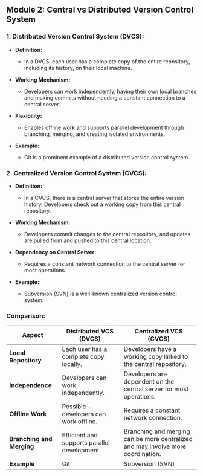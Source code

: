 ## Module 2: Central vs Distributed Version Control System

### 1. **Distributed Version Control System (DVCS):**

- **Definition:**
  - In a DVCS, each user has a complete copy of the entire repository, including its history, on their local machine.
  
- **Working Mechanism:**
  - Developers can work independently, having their own local branches and making commits without needing a constant connection to a central server.

- **Flexibility:**
  - Enables offline work and supports parallel development through branching, merging, and creating isolated environments.

- **Example:**
  - Git is a prominent example of a distributed version control system.

### 2. **Centralized Version Control System (CVCS):**

- **Definition:**
  - In a CVCS, there is a central server that stores the entire version history. Developers check out a working copy from this central repository.

- **Working Mechanism:**
  - Developers commit changes to the central repository, and updates are pulled from and pushed to this central location.

- **Dependency on Central Server:**
  - Requires a constant network connection to the central server for most operations.

- **Example:**
  - Subversion (SVN) is a well-known centralized version control system.

### Comparison:

| **Aspect**                  | **Distributed VCS (DVCS)**                  | **Centralized VCS (CVCS)**                    |
|-----------------------------|--------------------------------------------|-----------------------------------------------|
| **Local Repository**         | Each user has a complete copy locally.     | Developers have a working copy linked to the central repository.                   |
| **Independence**            | Developers can work independently.         | Developers are dependent on the central server for most operations.                    |
| **Offline Work**             | Possible – developers can work offline.    | Requires a constant network connection.        |
| **Branching and Merging**    | Efficient and supports parallel development. | Branching and merging can be more centralized and may involve more coordination. |
| **Example**                  | Git                                        | Subversion (SVN)                              |
